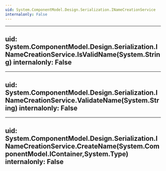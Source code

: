 ```yaml
---
uid: System.ComponentModel.Design.Serialization.INameCreationService
internalonly: False
---
```


---
uid: System.ComponentModel.Design.Serialization.INameCreationService.IsValidName(System.String)
internalonly: False
---

---
uid: System.ComponentModel.Design.Serialization.INameCreationService.ValidateName(System.String)
internalonly: False
---

---
uid: System.ComponentModel.Design.Serialization.INameCreationService.CreateName(System.ComponentModel.IContainer,System.Type)
internalonly: False
---
